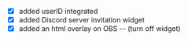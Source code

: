 - [x] added userID integrated
- [x] added Discord server invitation widget
- [x] added an html overlay on OBS -- (turn off widget)

